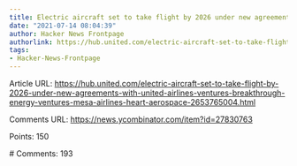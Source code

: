 ```yaml
---
title: Electric aircraft set to take flight by 2026 under new agreements
date: "2021-07-14 08:04:39"
author: Hacker News Frontpage
authorlink: https://hub.united.com/electric-aircraft-set-to-take-flight-by-2026-under-new-agreements-with-united-airlines-ventures-breakthrough-energy-ventures-mesa-airlines-heart-aerospace-2653765004.html
tags:
- Hacker-News-Frontpage
---
```


<p>Article URL: <a href="https://hub.united.com/electric-aircraft-set-to-take-flight-by-2026-under-new-agreements-with-united-airlines-ventures-breakthrough-energy-ventures-mesa-airlines-heart-aerospace-2653765004.html">https://hub.united.com/electric-aircraft-set-to-take-flight-by-2026-under-new-agreements-with-united-airlines-ventures-breakthrough-energy-ventures-mesa-airlines-heart-aerospace-2653765004.html</a></p>
<p>Comments URL: <a href="https://news.ycombinator.com/item?id=27830763">https://news.ycombinator.com/item?id=27830763</a></p>
<p>Points: 150</p>
<p># Comments: 193</p>
